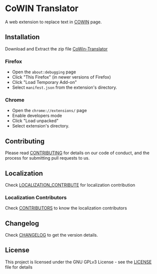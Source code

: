 # CoWIN Translator

A web extension to replace text in [COWIN](https://www.cowin.gov.in/home) page.

## Installation

Download and Extract the zip file [CoWin-Translator](https://code.swecha.org/CivicTech/cowin-translator/-/archive/master/cowin-translator-master.zip)

### Firefox

- Open the `about:debugging` page
- Click "This Firefox" (in newer versions of Firefox)
- Click "Load Temporary Add-on"
- Select `manifest.json` from the extension's directory.

### Chrome

- Open the `chrome://extensions/` page
- Enable developers mode
- Click "Load unpacked"
- Select extension's directory.

## Contributing

Please read [CONTRIBUTING](CONTRIBUTING.md) for details on our code of conduct, and the process for submitting pull requests to us.

## Localization

Check [LOCALIZATION_CONTRIBUTE](LOCALIZATION_CONTRIBUTE.md) for localization contribution

### Localization Contributors

Check [CONTRIBUTORS](CONTRIBUTORS.md) to know the localization contributors

## Changelog

Check [CHANGELOG](CHANGELOG.md) to get the version details.

## License

This project is licensed under the GNU GPLv3 License - see the [LICENSE](LICENSE) file for details
